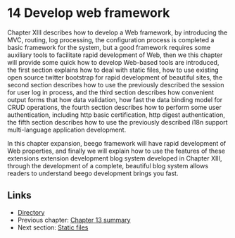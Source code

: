 # 14 Develop web framework

Chapter XIII describes how to develop a Web framework, by introducing the MVC, routing, log processing, the configuration process is completed a basic framework for the system, but a good framework requires some auxiliary tools to facilitate rapid development of Web, then we this chapter will provide some quick how to develop Web-based tools are introduced, the first section explains how to deal with static files, how to use existing open source twitter bootstrap for rapid development of beautiful sites, the second section describes how to use the previously described the session for user log in process, and the third section describes how convenient output forms that how data validation, how fast the data binding model for CRUD operations, the fourth section describes how to perform some user authentication, including http basic certification, http digest authentication, the fifth section describes how to use the previously described i18n support multi-language application development.

In this chapter expansion, beego framework will have rapid development of Web properties, and finally we will explain how to use the features of these extensions extension development blog system developed in Chapter XIII, through the development of a complete, beautiful blog system allows readers to understand beego development brings you fast.

## Links

- [Directory](preface.md)
- Previous chapter: [Chapter 13 summary](13.6.md)
- Next section: [Static files](14.1.md)
